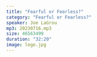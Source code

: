 ```yaml
---
title: "Fearful or Fearless?"
category: "Fearful or Fearless?"
speaker: Joe LaGrou
mp3: 20230716.mp3
size: 46563499
duration: "32:20"
image: logo.jpg
---
```

